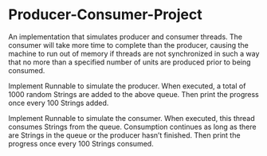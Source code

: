 # Producer-Consumer-Project
An implementation that simulates producer and consumer threads.
The consumer will take more time to complete than the producer, causing the machine to run out of memory if threads are not synchronized in such a way that no more than a specified number of units are produced prior to being consumed.

 Implement Runnable to simulate the producer. When executed, a total of 1000 random Strings are added to the above queue. Then print the progress once every 100 Strings added.
 
 Implement Runnable to simulate the consumer. When executed, this thread consumes Strings from the queue. Consumption continues as long as there are Strings in the queue or the producer hasn’t finished. Then print the progress once every 100 Strings consumed. 
